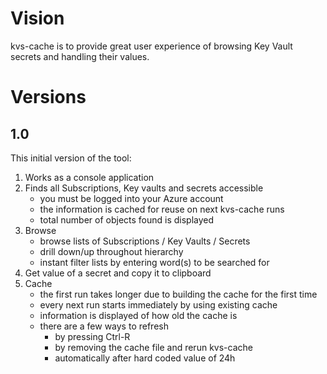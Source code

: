 # Vision

kvs-cache is to provide great user experience of browsing Key Vault secrets and handling their values.

# Versions

## 1.0

This initial version of the tool:
1. Works as a console application
1. Finds all Subscriptions, Key vaults and secrets accessible
   - you must be logged into your Azure account
   - the information is cached for reuse on next kvs-cache runs
   - total number of objects found is displayed
1. Browse
   - browse lists of Subscriptions / Key Vaults / Secrets
   - drill down/up throughout hierarchy
   - instant filter lists by entering word(s) to be searched for
1. Get value of a secret and copy it to clipboard
1. Cache
   - the first run takes longer due to building the cache for the first time
   - every next run starts immediately by using existing cache
   - information is displayed of how old the cache is
   - there are a few ways to refresh
     - by pressing Ctrl-R
     - by removing the cache file and rerun kvs-cache
     - automatically after hard coded value of 24h
